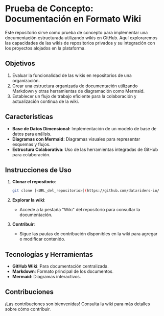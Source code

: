 # Prueba de Concepto: Documentación en Formato Wiki

Este repositorio sirve como prueba de concepto para implementar una documentación estructurada utilizando wikis en GitHub. Aquí exploraremos las capacidades de las wikis de repositorios privados y su integración con los proyectos alojados en la plataforma.

## Objetivos

1. Evaluar la funcionalidad de las wikis en repositorios de una organización.
2. Crear una estructura organizada de documentación utilizando Markdown y otras herramientas de diagramación como Mermaid.
3. Establecer un flujo de trabajo eficiente para la colaboración y actualización continua de la wiki.

## Características

- **Base de Datos Dimensional:** Implementación de un modelo de base de datos para análisis.
- **Diagramas con Mermaid:** Diagramas visuales para representar esquemas y flujos.
- **Estructura Colaborativa:** Uso de las herramientas integradas de GitHub para colaboración.

## Instrucciones de Uso

1. **Clonar el repositorio**:
   ```bash
   git clone [<URL_del_repositorio>](https://github.com/datariders-io/docs)
   ```

2. **Explorar la wiki**:
   - Accede a la pestaña "Wiki" del repositorio para consultar la documentación.

3. **Contribuir**:
   - Sigue las pautas de contribución disponibles en la wiki para agregar o modificar contenido.

## Tecnologías y Herramientas

- **GitHub Wiki**: Para documentación centralizada.
- **Markdown**: Formato principal de los documentos.
- **Mermaid**: Diagramas interactivos.

## Contribuciones

¡Las contribuciones son bienvenidas! Consulta la wiki para más detalles sobre cómo contribuir.
